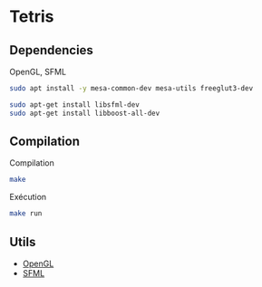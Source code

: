 # Tetris

## Dependencies

OpenGL, SFML

```bash
sudo apt install -y mesa-common-dev mesa-utils freeglut3-dev 

sudo apt-get install libsfml-dev
sudo apt-get install libboost-all-dev
```

## Compilation

Compilation
```bash
make
```

Exécution
```bash
make run
```

## Utils

* [OpenGL](https://programminggems.wordpress.com/2019/11/27/getting-started-with-opengl-from-c-c/)
* [SFML](https://www.sfml-dev.org/index-fr.php)
